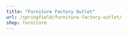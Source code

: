 ```yaml
---
title: "Furniture Factory Outlet"
url: /springfield/furniture-factory-outlet/
shop: furniture
---
```

